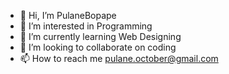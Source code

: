 - 👋 Hi, I’m PulaneBopape
- 👀 I’m interested in Programming
- 🌱 I’m currently learning Web Designing
- 💞️ I’m looking to collaborate on coding
- 📫 How to reach me pulane.october@gmail.com

<!---
PulaneBopape/PulaneBopape is a ✨ special ✨ repository because its `README.md` (this file) appears on your GitHub profile.
You can click the Preview link to take a look at your changes.
--->
